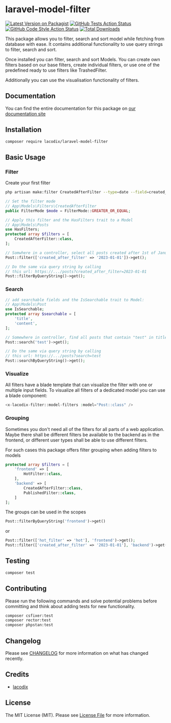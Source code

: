 # laravel-model-filter

[![Latest Version on Packagist](https://img.shields.io/packagist/v/lacodix/laravel-model-filter.svg?style=flat-square)](https://packagist.org/packages/lacodix/laravel-model-filter)
[![GitHub Tests Action Status](https://img.shields.io/github/actions/workflow/status/lacodix/laravel-model-filter/test.yaml?branch=master&label=tests&style=flat-square)](https://github.com/lacodix/laravel-model-filter/actions?query=workflow%3Atest+branch%3Amaster)
[![GitHub Code Style Action Status](https://img.shields.io/github/actions/workflow/status/lacodix/laravel-model-filter/style.yaml?branch=master&label=code%20style&style=flat-square)](https://github.com/lacodix/laravel-model-filter/actions?query=workflow%3Astyle+branch%3Amaster)
[![Total Downloads](https://img.shields.io/packagist/dt/lacodix/laravel-model-filter.svg?style=flat-square)](https://packagist.org/packages/lacodix/laravel-model-filter)

This package allows you to filter, search and sort model while fetching from database with ease.
It contains additional functionality to use query strings to filter, search and sort.

Once installed you can filter, search and sort Models.
You can create own filters based on our base filters, create individual filters, or use
one of the predefined ready to use filters like TrashedFilter.

Additionally you can use the visualisation functionality of filters.

## Documentation

You can find the entire documentation for this package on [our documentation site](https://www.lacodix.de/docs/laravel-model-filter)

## Installation

```bash
composer require lacodix/laravel-model-filter
```

## Basic Usage

### Filter

Create your first filter

```bash 
php artisan make:filter CreatedAfterFilter --type=date --field=created_at
```

```php
// Set the filter mode
// App\Models\Filters\CreatedAfterFilter
public FilterMode $mode = FilterMode::GREATER_OR_EQUAL;

// Apply this filter and the HasFilters trait to a Model
// App\Models\Posts
use HasFilters;
protected array $filters = [
    CreatedAfterFilter::class,
];

// Somwhere in a controller, select all posts created after 1st of January 2023
Post::filter(['created_after_filter' => '2023-01-01'])->get();

// Do the same via query string by calling
// this url: https://.../posts?created_after_filter=2023-01-01
Post::filterByQueryString()->get();
```

### Search

```php
// add searchable fields and the IsSearchable trait to Model:
// App\Models\Post
use IsSearchable;
protected array $searchable = [
    'title',
    'content',
];

// Somewhere in controller, find all posts that contain "test" in title or content
Post::search('test')->get();

// Do the same via query string by calling
// this url: https://.../posts?search=test
Post::searchByQueryString()->get();
```

### Visualize

All filters have a blade template that can visualize the filter with one or multiple input fields.
To visualize all filters of a dedicated model you can use a blade component:

```php
<x-lacodix-filter::model-filters :model="Post::class" />
```

### Grouping

Sometimes you don't need all of the filters for all parts of a web application. Maybe there shall
be different filters be available to the backend as in the frontend, or different user types
shall be able to use different filters.

For such cases this package offers filter grouping when adding filters to models

```php
protected array $filters = [
    'frontend' => [
        HotFilter::class,
    ],
    'backend' => [
        CreatedAfterFilter::class,
        PublishedFilter::class,
    ]
];
```

The groups can be used in the scopes

```php
Post::filterByQueryString('frontend')->get()
```
or
```php 
Post::filter(['hot_filter' => 'hot'], 'frontend')->get();
Post::filter(['created_after_filter' => '2023-01-01'], 'backend')->get();
```

## Testing

```bash
composer test
```

## Contributing

Please run the following commands and solve potential problems before committing
and think about adding tests for new functionality.

```bash 
composer csfixer:test
composer rector:test
composer phpstan:test
```

## Changelog

Please see [CHANGELOG](CHANGELOG.md) for more information on what has changed recently.

## Credits

- [lacodix](https://github.com/lacodix)

## License

The MIT License (MIT). Please see [License File](LICENSE.md) for more information.
